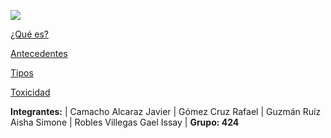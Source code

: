![](https://images.cooltext.com/5260994.png)

[¿Qué es?](https://github.com/PFLC/g424markdown-mesa-5-los-jakepaulers/blob/master/Que%20es.md)

[Antecedentes](https://github.com/PFLC/g424markdown-mesa-5-los-jakepaulers/blob/master/antecedentes.md)

[Tipos](https://github.com/PFLC/g424markdown-mesa-5-los-jakepaulers/blob/master/Tipos.md)

[Toxicidad](https://github.com/PFLC/g424markdown-mesa-5-los-jakepaulers/blob/master/toxicidad.md)

**Integrantes:**
|
Camacho Alcaraz Javier
|
Gómez Cruz Rafael
|
Guzmán Ruíz Aisha Simone
|
Robles Villegas Gael Issay
|
**Grupo: 424**
